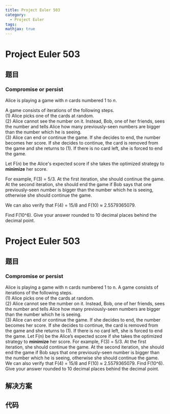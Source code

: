 ```yaml
---
title: Project Euler 503
category:
  - Project Euler
tags:
mathjax: true
---
```

<escape><!-- more --></escape>
    
# Project Euler 503
## 题目
### Compromise or persist


Alice is playing a game with <var>n</var> cards numbered 1 to <var>n</var>.

A game consists of iterations of the following steps.<br />
(1) Alice picks one of the cards at random.<br />
(2) Alice cannot see the number on it. Instead, Bob, one of her friends, sees the number and tells Alice how many previously-seen numbers are bigger than the number which he is seeing.<br />
(3) Alice can end or continue the game. If she decides to end, the number becomes her score. If she decides to continue, the card is removed from the game and she returns to (1). If there is no card left, she is forced to end the game.<br />

Let F(<var>n</var>) be the Alice's expected score if she takes the optimized strategy to <b>minimize</b> her score.

For example, F(3) = 5/3. At the first iteration, she should continue the game. At the second iteration, she should end the game if Bob says that one previously-seen number is bigger than the number which he is seeing, otherwise she should continue the game.

We can also verify that F(4) = 15/8 and F(10) ≈ 2.5579365079.

Find F(10^6). Give your answer rounded to 10 decimal places behind the decimal point.


# Project Euler 503
## 题目
### Compromise or persist

Alice is playing a game with n cards numbered 1 to n.
A game consists of iterations of the following steps.<br>(1) Alice picks one of the cards at random.<br>(2) Alice cannot see the number on it. Instead, Bob, one of her friends, sees the number and tells Alice how many previously-seen numbers are bigger than the number which he is seeing.<br>(3) Alice can end or continue the game. If she decides to end, the number becomes her score. If she decides to continue, the card is removed from the game and she returns to (1). If there is no card left, she is forced to end the game.
Let F(n) be the Alice’s expected score if she takes the optimized strategy to **minimize** her score.
For example, F(3) = 5/3. At the first iteration, she should continue the game. At the second iteration, she should end the game if Bob says that one previously-seen number is bigger than the number which he is seeing, otherwise she should continue the game.
We can also verify that F(4) = 15/8 and F(10) ≈ 2.5579365079.
Find F(10^6). Give your answer rounded to 10 decimal places behind the decimal point.


## 解决方案


## 代码


